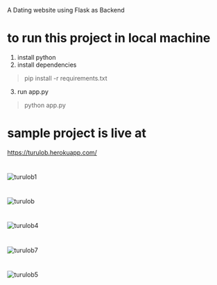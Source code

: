 A Dating website using Flask as Backend


# to run this project in local machine

1. install python
2. install dependencies
> pip install -r requirements.txt
3. run app.py
> python app.py






# sample project is live at
https://turulob.herokuapp.com/



#

![turulob1](https://user-images.githubusercontent.com/76725762/172040449-8d3220b0-219d-493f-b8b7-8bcf56e36724.png)

#

![turulob](https://user-images.githubusercontent.com/76725762/172040460-b184fba4-585c-4097-87db-25c6087e6331.png)

#

![turulob4](https://user-images.githubusercontent.com/76725762/172040470-bdd8a2c6-4c37-4512-af30-61d66868ca53.png)

#

![turulob7](https://user-images.githubusercontent.com/76725762/172040480-51f0d35b-e980-4725-ba7a-9bb83d9cb1e7.png)

#

![turulob5](https://user-images.githubusercontent.com/76725762/172040490-defe1211-844e-4815-ad7e-99362c1ea96a.png)

